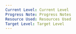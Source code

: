 ```yaml
---
Current Level: Current Level
Progress Note: Progress Notes
Resource Used: Resources Used
Target Level: Target Level
---
```

